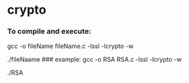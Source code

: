 # crypto

### To compile and execute:
gcc -o fileName fileName.c -lssl -lcrypto -w
<p> ./fileNaame
### example:
gcc -o RSA RSA.c -lssl -lcrypto -w
<p> ./RSA
